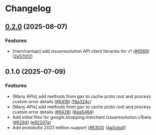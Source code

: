 # Changelog

## [0.2.0](https://github.com/googleapis/google-cloud-node/compare/issueresolution-v0.1.0...issueresolution-v0.2.0) (2025-08-07)


### Features

* [merchantapi] add issueresolution API client libraries for v1 ([#6568](https://github.com/googleapis/google-cloud-node/issues/6568)) ([2e570f2](https://github.com/googleapis/google-cloud-node/commit/2e570f25797f2a30fc0d3092688ce02f5d0a701d))

## 0.1.0 (2025-07-09)


### Features

* [Many APIs] add methods from gax to cache proto root and process custom error details ([#6419](https://github.com/googleapis/google-cloud-node/issues/6419)) ([f8a324c](https://github.com/googleapis/google-cloud-node/commit/f8a324ca5c3bc0f730e4ed67d9407c44f2414936))
* [Many APIs] add methods from gax to cache proto root and process custom error details ([#6426](https://github.com/googleapis/google-cloud-node/issues/6426)) ([6ea5464](https://github.com/googleapis/google-cloud-node/commit/6ea54642532d9797ea87d7cd01c9fac77f9eb035))
* Add initial files for google.shopping.merchant.issueresolution.v1beta ([#6294](https://github.com/googleapis/google-cloud-node/issues/6294)) ([e92207a](https://github.com/googleapis/google-cloud-node/commit/e92207af85c100ebdd129bcfc6893bf41c67136f))
* Add protobufjs 2023 edition support ([#6303](https://github.com/googleapis/google-cloud-node/issues/6303)) ([4a0cba1](https://github.com/googleapis/google-cloud-node/commit/4a0cba1e41a9aeb9c15ad31487ef013c8277cfef))
